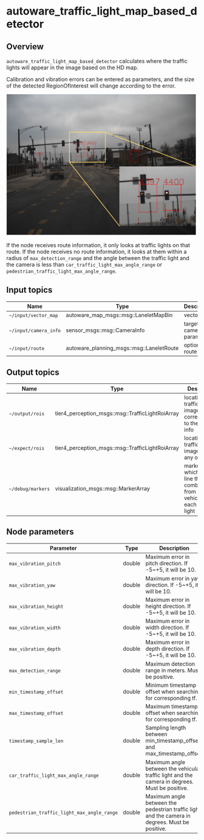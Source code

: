 # autoware_traffic_light_map_based_detector

## Overview

`autoware_traffic_light_map_based_detector` calculates where the traffic lights will appear in the image based on the HD map.

Calibration and vibration errors can be entered as parameters, and the size of the detected RegionOfInterest will change according to the error.

![traffic_light_map_based_detector_result](./docs/traffic_light_map_based_detector_result.svg)

If the node receives route information, it only looks at traffic lights on that route.
If the node receives no route information, it looks at them within a radius of `max_detection_range` and the angle between the traffic light and the camera is less than `car_traffic_light_max_angle_range` or `pedestrian_traffic_light_max_angle_range`.

## Input topics

| Name                  | Type                                      | Description             |
| --------------------- | ----------------------------------------- | ----------------------- |
| `~/input/vector_map`  | autoware_map_msgs::msg::LaneletMapBin     | vector map              |
| `~/input/camera_info` | sensor_msgs::msg::CameraInfo              | target camera parameter |
| `~/input/route`       | autoware_planning_msgs::msg::LaneletRoute | optional: route         |

## Output topics

| Name              | Type                                             | Description                                                                    |
| ----------------- | ------------------------------------------------ | ------------------------------------------------------------------------------ |
| `~/output/rois`   | tier4_perception_msgs::msg::TrafficLightRoiArray | location of traffic lights in image corresponding to the camera info           |
| `~/expect/rois`   | tier4_perception_msgs::msg::TrafficLightRoiArray | location of traffic lights in image without any offset                         |
| `~/debug/markers` | visualization_msgs::msg::MarkerArray             | markers which show a line that combines from ego vehicle to each traffic light |

## Node parameters

| Parameter                                  | Type   | Description                                                                                     |
| ------------------------------------------ | ------ | ----------------------------------------------------------------------------------------------- |
| `max_vibration_pitch`                      | double | Maximum error in pitch direction. If -5~+5, it will be 10.                                      |
| `max_vibration_yaw`                        | double | Maximum error in yaw direction. If -5~+5, it will be 10.                                        |
| `max_vibration_height`                     | double | Maximum error in height direction. If -5~+5, it will be 10.                                     |
| `max_vibration_width`                      | double | Maximum error in width direction. If -5~+5, it will be 10.                                      |
| `max_vibration_depth`                      | double | Maximum error in depth direction. If -5~+5, it will be 10.                                      |
| `max_detection_range`                      | double | Maximum detection range in meters. Must be positive.                                            |
| `min_timestamp_offset`                     | double | Minimum timestamp offset when searching for corresponding tf.                                   |
| `max_timestamp_offset`                     | double | Maximum timestamp offset when searching for corresponding tf.                                   |
| `timestamp_sample_len`                     | double | Sampling length between min_timestamp_offset and max_timestamp_offset.                          |
| `car_traffic_light_max_angle_range`        | double | Maximum angle between the vehicular traffic light and the camera in degrees. Must be positive.  |
| `pedestrian_traffic_light_max_angle_range` | double | Maximum angle between the pedestrian traffic light and the camera in degrees. Must be positive. |
